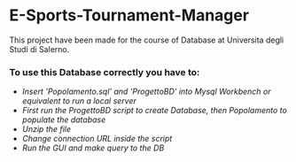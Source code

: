 # E-Sports-Tournament-Manager

This project have been made for the course of Database at Universita degli Studi di Salerno.

### To use this Database correctly you have to: 

* _Insert 'Popolamento.sql' and 'ProgettoBD' into Mysql Workbench or equivalent to run a local server_
* _First run the ProgettoBD script to create Database, then Popolamento to populate the database_
* _Unzip the file_
* _Change connection URL inside the script_
* _Run the GUI and make query to the DB_
